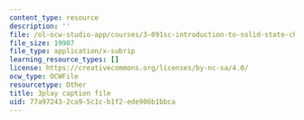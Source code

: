 ```yaml
---
content_type: resource
description: ''
file: /ol-ocw-studio-app/courses/3-091sc-introduction-to-solid-state-chemistry-fall-2010/77a972432ca95c1cb1f2ede906b1bbca_RXTvZGj1MDA.vtt
file_size: 19907
file_type: application/x-subrip
learning_resource_types: []
license: https://creativecommons.org/licenses/by-nc-sa/4.0/
ocw_type: OCWFile
resourcetype: Other
title: 3play caption file
uid: 77a97243-2ca9-5c1c-b1f2-ede906b1bbca
---
```

